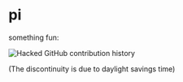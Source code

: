 pi
==

something fun:

![Hacked GitHub contribution history](http://d2d2a0b5d38151fb0dc1-4180865fdbfab2eefd9463c71b03526f.r19.cf1.rackcdn.com/github.png "Image captured April 17, 2014")

(The discontinuity is due to daylight savings time)

